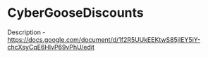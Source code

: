 # CyberGooseDiscounts

Description - https://docs.google.com/document/d/1f2R5UUkEEKtwS85jIEY5iY-chcXsyCqE6HlvP69vPhU/edit

